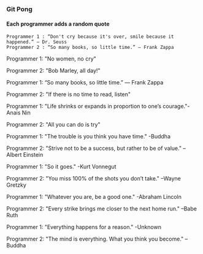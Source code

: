 ### Git Pong
#### Each programmer adds a random quote

```Example:
Programmer 1 : “Don't cry because it's over, smile because it happened.” ― Dr. Seuss
Programmer 2 : “So many books, so little time.” ― Frank Zappa
```

Programmer 1: "No women, no cry"

Programmer 2: "Bob Marley, all day!"

Programmer 1: “So many books, so little time.” ― Frank Zappa

Programmer 2: "If there is no time to read, listen"

Programmer 1: "Life shrinks or expands in proportion to one’s courage."-Anais Nin

Programmer 2: "All you can do is try"

Programmer 1: "The trouble is you think you have time." -Buddha

Programmer 2: "Strive not to be a success, but rather to be of value." –Albert Einstein

Programmer 1: "So it goes." -Kurt Vonnegut

Programmer 2: "You miss 100% of the shots you don’t take." –Wayne Gretzky

Programmer 1: "Whatever you are, be a good one." -Abraham Lincoln

Programmer 2: "Every strike brings me closer to the next home run." –Babe Ruth

Programmer 1: "Everything happens for a reason." -Unknown

Programmer 2: "The mind is everything. What you think you become."  –Buddha

